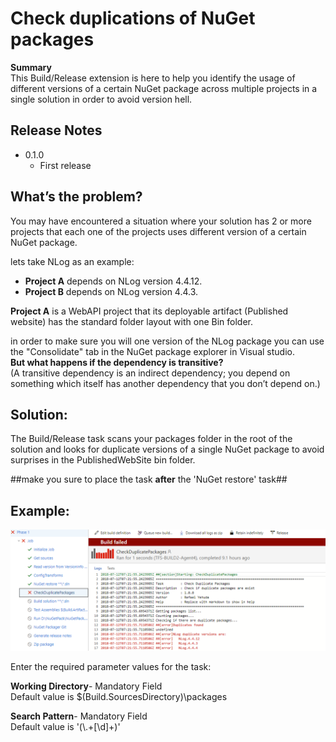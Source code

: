 # Check duplications of NuGet packages


**Summary**  
This Build/Release extension is here to help you identify the usage of different versions of a certain NuGet package across multiple projects in a single solution in order to avoid version hell.


## Release Notes
* 0.1.0
    * First release



## What’s the problem?
You may have encountered a situation where your solution has 2 or more projects that each one of the projects uses different version of a certain NuGet package.

lets take NLog as an example:  
* **Project A** depends on NLog version 4.4.12.  
* **Project B** depends on NLog version 4.4.3.

**Project A** is a WebAPI project that its deployable artifact (Published website) has the standard folder layout with one Bin folder.

in order to make sure you will one version of the NLog package you can use the "Consolidate" tab in the NuGet package explorer in Visual studio.  
**But what happens if the dependency is transitive?**  
 (A transitive dependency is an indirect dependency; you depend on something which itself has another dependency that you don’t depend on.)

## Solution:
The Build/Release task scans your packages folder in the root of the solution and looks for duplicate versions of a single NuGet package to avoid surprises in the PublishedWebSite bin folder.

##make you sure to place the task **after** the 'NuGet restore' task##
## Example:

![](img/screenshots/task.png)

Enter the required parameter values for the task:

**Working Directory**- Mandatory Field  
Default value is $(Build.SourcesDirectory)\packages

**Search Pattern**- Mandatory Field  
Default value is '(\\.+[\d]+)'  

